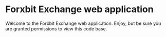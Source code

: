 # Forxbit Exchange web application

Welcome to the Forxbit Exchange web application. Enjoy, but be sure you are granted permissions to view this code base.
